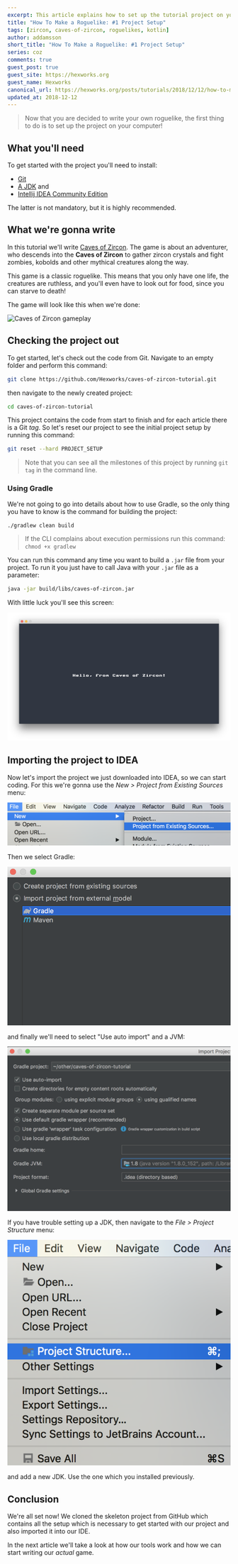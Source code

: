 ```yaml
---
excerpt: This article explains how to set up the tutorial project on your computer and get started with it.
title: "How To Make a Roguelike: #1 Project Setup"
tags: [zircon, caves-of-zircon, roguelikes, kotlin]
author: addamsson
short_title: "How To Make a Roguelike: #1 Project Setup"
series: coz
comments: true
guest_post: true
guest_site: https://hexworks.org
guest_name: Hexworks
canonical_url: https://hexworks.org/posts/tutorials/2018/12/12/how-to-make-a-roguelike-project-setup.html
updated_at: 2018-12-12
---
```


> Now that you are decided to write your own roguelike, the first thing to do is to
  set up the project on your computer!
  
## What you'll need

To get started with the project you'll need to install:

- [Git](https://git-scm.com/)
- [A JDK](https://openjdk.java.net/) and
- [Intellij IDEA Community Edition](https://www.jetbrains.com/idea/download/)

The latter is not mandatory, but it is highly recommended.

## What we're gonna write

In this tutorial we'll write [Caves of Zircon](https://github.com/Hexworks/caves-of-zircon-tutorial).
The game is about an adventurer, who descends into the **Caves of Zircon** to gather zircon crystals
and fight zombies, kobolds and other mythical creatures along the way.

This game is a classic roguelike. This means that you only have one life, the creatures are
ruthless, and you'll even have to look out for food, since you can starve to death!

The game will look like this when we're done:

![Caves of Zircon gameplay](/assets/img/coz_gameplay.gif)

## Checking the project out

To get started, let's check out the code from Git. Navigate to an empty folder and perform
this command:

```bash
git clone https://github.com/Hexworks/caves-of-zircon-tutorial.git
```

then navigate to the newly created project:

```bash
cd caves-of-zircon-tutorial
```

This project contains the code from start to finish and for each article there is a Git *tag*.
So let's reset our project to see the initial project setup by running this command:

```bash
git reset --hard PROJECT_SETUP
```

> Note that you can see all the milestones of this project by running `git tag` in the command line.

### Using Gradle

We're not going to go into details about how to use Gradle, so the only thing you have to know
is the command for building the project:

```bash
./gradlew clean build
```

> If the CLI complains about execution permissions run this command: `chmod +x gradlew`

You can run this command any time you want to build a `.jar` file from your project.
To run it you just have to call Java with your `.jar` file as a parameter:

```bash
java -jar build/libs/caves-of-zircon.jar
```

With little luck you'll see this screen:

![Hello, from Caves of Zircon](/assets/img/hello_coz.png)

## Importing the project to IDEA

Now let's import the project we just downloaded into IDEA, so we can start coding.
For this we're gonna use the *New > Project from Existing Sources* menu:

![New project from existing sources](/assets/img/project_import_00.png)

Then we select Gradle:

![Gradle select](/assets/img/project_import_01.png)

and finally we'll need to select "Use auto import" and a JVM:

![import + jvm](/assets/img/project_import_02.png)

If you have trouble setting up a JDK, then navigate to the *File > Project Structure* menu:

![project structure](/assets/img/sdk_00.png)

and add a new JDK. Use the one which you installed previously.

## Conclusion

We're all set now! We cloned the skeleton project from GitHub which contains all the setup
which is necessary to get started with our project and also imported it into our IDE.

In the next article we'll take a look at how our tools work and how we can start writing
our *actual* game.


 
